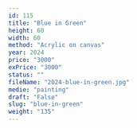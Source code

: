 ```yaml
---
id: 115
title: "Blue in Green"
height: 60
width: 60
method: "Acrylic on canvas"
year: 2024
price: "3000"
exPrice: "3000"
status: ""
fileName: "2024-blue-in-green.jpg"
medie: "painting"
draft: "False"
slug: "blue-in-green"
weight: "135"
---
```

